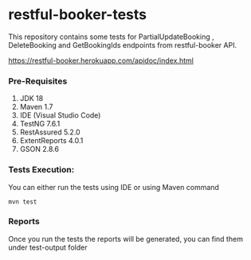 # restful-booker-tests
This repository contains some tests for PartialUpdateBooking , DeleteBooking and GetBookingIds endpoints from restful-booker API.

https://restful-booker.herokuapp.com/apidoc/index.html
   
### Pre-Requisites
1. JDK 18
2. Maven 1.7
3. IDE (Visual Studio Code)
4. TestNG 7.6.1
5. RestAssured 5.2.0
6. ExtentReports 4.0.1
7. GSON 2.8.6

### Tests Execution:
You can either run the tests using IDE or using Maven command
```
mvn test
```
	
### Reports
Once you run the tests the reports will be generated, you can find them under test-output folder
